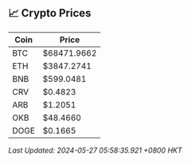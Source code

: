 ## 📈 Crypto Prices

| Coin | Price |
| ---- | ----- |
| BTC | $68471.9662 |
| ETH | $3847.2741 |
| BNB | $599.0481 |
| CRV | $0.4823 |
| ARB | $1.2051 |
| OKB | $48.4660 |
| DOGE | $0.1665 |

_Last Updated: 2024-05-27 05:58:35.921 +0800 HKT_